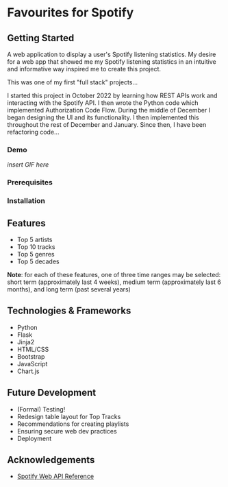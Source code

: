 # Favourites for Spotify

## Getting Started

A web application to display a user's Spotify listening statistics. My desire for a web app that showed me my Spotify listening statistics in an intuitive and informative way inspired me to create this project.

This was one of my first "full stack" projects...

I started this project in October 2022 by learning how REST APIs work and interacting with the Spotify API. I then wrote the Python code which implemented Authorization Code Flow. During the middle of December I began designing the UI and its functionality. I then implemented this throughout the rest of December and January. Since then, I have been refactoring code...

### Demo
_insert GIF here_

### Prerequisites

### Installation 

## Features
* Top 5 artists
* Top 10 tracks
* Top 5 genres
* Top 5 decades

__Note__: for each of these features, one of three time ranges may be selected: short term (approximately last 4 weeks), medium term (approximately last 6 months), and long term (past several years)

## Technologies & Frameworks
* Python
* Flask
* Jinja2
* HTML/CSS
* Bootstrap
* JavaScript
* Chart.js

## Future Development
* (Formal) Testing!
* Redesign table layout for Top Tracks
* Recommendations for creating playlists
* Ensuring secure web dev practices
* Deployment 

## Acknowledgements 
* [Spotify Web API Reference](https://developer.spotify.com/documentation/web-api/reference/#/)

